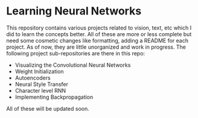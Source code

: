 # Learning Neural Networks
This repository contains various projects related to vision, text, etc which I did to learn the concepts better. All of these are more or less complete but need some cosmetic changes like formatting, adding a README for each project. As of now, they are little unorganized and work in progress.
The following project sub-repositories are there in this repo:

- Visualizing the Convolutional Neural Networks
- Weight Initialization
- Autoencoders
- Neural Style Transfer
- Character level RNN
- Implementing Backpropagation

All of these will be updated soon.